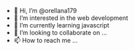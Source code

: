 - 👋 Hi, I’m @orellana179
- 👀 I’m interested in the web development 
- 🌱 I’m currently learning javascript 
- 💞️ I’m looking to collaborate on ...
- 📫 How to reach me ...

<!---
orellana179/orellana179 is a ✨ special ✨ repository because its `README.md` (this file) appears on your GitHub profile.
You can click the Preview link to take a look at your changes.
--->
